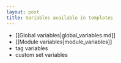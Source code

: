 ```yaml
---
layout: post
title: Variables available in templates
---
```


* [[Global variables|global_variables.md]]
* [[Module variables|module_variables]]
* tag variables
* custom set variables
